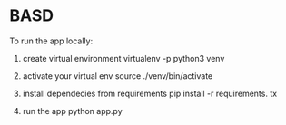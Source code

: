 # BASD
To run the app locally:
 1. create virtual environment 
  virtualenv -p python3 venv
  
 2. activate your virtual env
  source ./venv/bin/activate
  
 3. install dependecies from requirements
   pip install -r requirements. tx
 
 4. run the app
    python app.py
